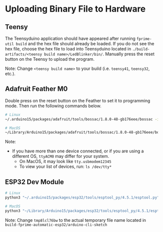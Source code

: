 # Uploading Binary File to Hardware

## Teensy

The Teensyduino application should have appeared after running `fprime-util build` and the hex file should already be loaded. If you do not see the hex file, choose the hex file to load into Teensyduino located in `./build-artifacts/<teensy build name>/LedBlinker/bin/`. Manually press the reset button on the Teensy to upload the program.

Note: Change `<teensy build name>` to your build (i.e. `teensy41`, `teensy32`, etc.).

## Adafruit Feather M0

Double press on the reset button on the Feather to set it to programming mode. Then run the following commands below.

```sh
# Linux
~/.arduino15/packages/adafruit/tools/bossac/1.8.0-48-gb176eee/bossac -i -d --port=ttyACM0 -U -i --offset=0x2000 -w -v ./build-artifacts/featherM0/LedBlinker/bin/LedBlinker.bin -R

# MacOS
~/Library/Arduino15/packages/adafruit/tools/bossac/1.8.0-48-gb176eee/bossac -i -d --port=tty.usbmodem12345 -U -i --offset=0x2000 -w -v ./build-artifacts/featherM0/LedBlinker/bin/LedBlinker.bin -R
```

Note:
  - If you have more than one device connected, or if you are using a different OS, `ttyACM0` may differ for your system.
      - On MacOS, it may look like `tty.usbmodem12345`
      - To view your list of devices, run: `ls /dev/tty*`

## ESP32 Dev Module

```sh
# Linux
python3 "~/.arduino15/packages/esp32/tools/esptool_py/4.5.1/esptool.py" --chip esp32 --port "/dev/ttyUSB0" --baud 921600  --before default_reset --after hard_reset write_flash -e -z --flash_mode dio --flash_freq 80m --flash_size 4MB 0x1000 "build-fprime-automatic-esp32/arduino-cli-sketch/tmp8lcl76bw.ino.bootloader.bin" 0x8000 "build-fprime-automatic-esp32/arduino-cli-sketch/tmp8lcl76bw.ino.partitions.bin" 0xe000 "~/.arduino15/packages/esp32/hardware/esp32/2.0.9/tools/partitions/boot_app0.bin" 0x10000 "build-artifacts/esp32/LedBlinker/bin/LedBlinker.bin"

# MacOS
python3 "~/Library/Arduino15/packages/esp32/tools/esptool_py/4.5.1/esptool.py" --chip esp32 --port "/dev/ttyUSB0" --baud 921600  --before default_reset --after hard_reset write_flash -e -z --flash_mode dio --flash_freq 80m --flash_size 4MB 0x1000 "build-fprime-automatic-esp32/arduino-cli-sketch/tmp8lcl76bw.ino.bootloader.bin" 0x8000 "build-fprime-automatic-esp32/arduino-cli-sketch/tmp8lcl76bw.ino.partitions.bin" 0xe000 "~/Library/Arduino15/packages/esp32/hardware/esp32/2.0.9/tools/partitions/boot_app0.bin" 0x10000 "build-artifacts/esp32/LedBlinker/bin/LedBlinker.bin"
```

Note: Change `tmp8lcl76bw` to the actual temporary file name located in `build-fprime-automatic-esp32/arduino-cli-sketch`